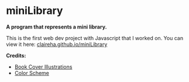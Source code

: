# miniLibrary
**A program that represents a mini library.** 

This is the first web dev project with Javascript that I worked on.
You can view it here: [claireha.github.io/miniLibrary](https://claireha.github.io/miniLibrary/)

**Credits:** 
* [Book Cover Illustrations](https://mymodernmet.com/rock-paper-books-classics-covers/)
* [Color Scheme](https://visme.co/blog/website-color-schemes/)
